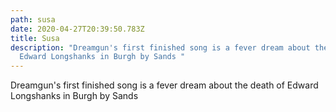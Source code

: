 ```yaml
---
path: susa
date: 2020-04-27T20:39:50.783Z
title: Susa
description: "Dreamgun's first finished song is a fever dream about the death of
  Edward Longshanks in Burgh by Sands "
---
```

Dreamgun's first finished song is a fever dream about the death of Edward Longshanks in Burgh by Sands 
